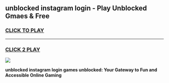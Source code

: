 
## unblocked instagram login - Play Unblocked Gmaes & Free
<h3>
<a href="https://news.freeplayer.one?title=unblocked_instagram_login&ref=23F">CLICK TO PLAY</a></h3>
<hr>

<h3>
<a href="https://news.freeplayer.one?title=unblocked_instagram_login&ref=23F">CLICK 2 PLAY</a>
  
</h3>

<a href="https://news.freeplayer.one?title=unblocked_instagram_login&ref=23F/"><img src="https://clearcache.store/games.png"></a>


**unblocked instagram login games unblocked: Your Gateway to Fun and Accessible Online Gaming**
